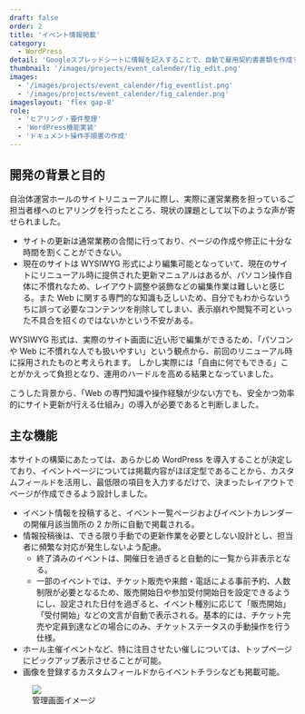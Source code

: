 ```yaml
---
draft: false
order: 2
title: 'イベント情報掲載'
category:
  - WordPress
detail: 'Googleスプレッドシートに情報を記入することで、自動で雇用契約書書類を作成するツール'
thumbnail: '/images/projects/event_calender/fig_edit.png'
images:
  - '/images/projects/event_calender/fig_eventlist.png'
  - '/images/projects/event_calender/fig_calender.png'
imageslayout: 'flex gap-8'
role:
  - 'ヒアリング・要件整理'
  - 'WordPress機能実装'
  - 'ドキュメント操作手順書の作成'
---
```


## 開発の背景と目的

自治体運営ホールのサイトリニューアルに際し、実際に運営業務を担っているご担当者様へのヒアリングを行ったところ、現状の課題として以下のような声が寄せられました。

<div class="c-topic">

- サイトの更新は通常業務の合間に行っており、ページの作成や修正に十分な時間を割くことができない。
- 現在のサイトは WYSIWYG 形式により編集可能となっていて、現在のサイトにリニューアル時に提供された更新マニュアルはあるが、パソコン操作自体に不慣れなため、レイアウト調整や装飾などの編集作業は難しいと感じる。また Web に関する専門的な知識も乏しいため、自分でもわからないうちに誤って必要なコンテンツを削除してしまい、表示崩れや閲覧不可といった不具合を招くのではないかという不安がある。

</div>

WYSIWYG 形式は、実際のサイト画面に近い形で編集ができるため、「パソコンや Web に不慣れな人でも扱いやすい」という観点から、前回のリニューアル時に採用されたものと考えられます。
しかし実際には「自由に何でもできる」ことがかえって負担となり、運用のハードルを高める結果となっていました。

こうした背景から、「Web の専門知識や操作経験が少ない方でも、安全かつ効率的にサイト更新が行える仕組み」の導入が必要であると判断しました。

## 主な機能

本サイトの構築にあたっては、あらかじめ WordPress を導入することが決定しており、イベントページについては掲載内容がほぼ定型であることから、カスタムフィールドを活用し、最低限の項目を入力するだけで、決まったレイアウトでページが作成できるよう設計しました。

- イベント情報を投稿すると、イベント一覧ページおよびイベントカレンダーの開催月該当箇所の 2 か所に自動で掲載される。
- 情報投稿後は、できる限り手動での更新作業を必要としない設計とし、担当者に頻繁な対応が発生しないよう配慮。
  - 終了済みのイベントは、開催日を過ぎると自動的に一覧から非表示となる。
  - 一部のイベントでは、チケット販売や来館・電話による事前予約、人数制限が必要となるため、販売開始日や参加受付開始日を設定できるようにし、設定された日付を過ぎると、イベント種別に応じて「販売開始」「受付開始」などの文言が自動で表示される。基本的には、チケット完売や定員到達などの場合にのみ、チケットステータスの手動操作を行う仕様。
- ホール主催イベントなど、特に注目させたい催しについては、トップページにピックアップ表示させることが可能。
- 画像を登録するカスタムフィールドからイベントチラシなども掲載可能。

<figure class="mx-auto my-8 max-w-lg">
<img src="/images/projects/event_calender/fig_edit.png">
<figcaption class="text-center mt-2">管理画面イメージ</figcaption>
</figure>
